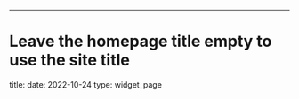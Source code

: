 ---
# Leave the homepage title empty to use the site title
title:
date: 2022-10-24
type: widget_page

